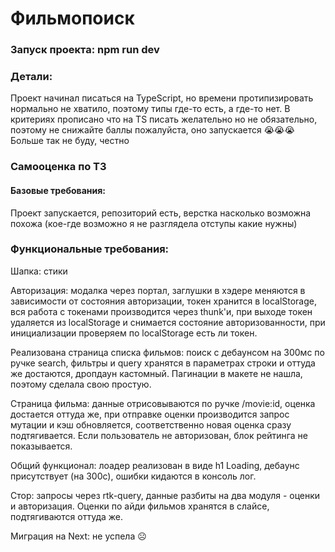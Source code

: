 # Фильмопоиск

### Запуск проекта: npm run dev

### Детали:

Проект начинал писаться на TypeScript, но времени протипизировать нормально не хватило, поэтому типы где-то есть, а где-то нет. В критериях прописано что на TS писать желательно но не обязательно, поэтому не снижайте баллы пожалуйста, оно запускается 😭😭😭 Больше так не буду, честно

### Самооценка по ТЗ

#### Базовые требования:

Проект запускается, репозиторий есть, верстка насколько возможна похожа (кое-где возможно я не разглядела отступы какие нужны)

### Функциональные требования:

Шапка: стики

Авторизация: модалка через портал, заглушки в хэдере меняются в зависимости от состояния авторизации, токен хранится в localStorage, вся работа с токенами производится через thunk'и, при выходе токен удаляется из localStorage и снимается состояние авторизованности, при инициализации проверяем по localStorage есть ли токен.

Реализована страница списка фильмов: поиск с дебаунсом на 300мс по ручке search, фильтры и query хранятся в параметрах строки и оттуда же достаются, дропдаун кастомный. Пагинации в макете не нашла, поэтому сделала свою простую.

Страница фильма: данные отрисовываются по ручке /movie:id, оценка достается оттуда же, при отправке оценки производится запрос мутации и кэш обновляется, соответственно новая оценка сразу подтягивается. Если пользователь не авторизован, блок рейтинга не показывается.

Общий функционал: лоадер реализован в виде h1 Loading, дебаунс присутствует (на 300с), ошибки кидаются в консоль лог.

Стор: запросы через rtk-query, данные разбиты на два модуля - оценки и авторизация. Оценки по айди фильмов хранятся в слайсе, подтягиваются оттуда же.

Миграция на Next: не успела ☹
